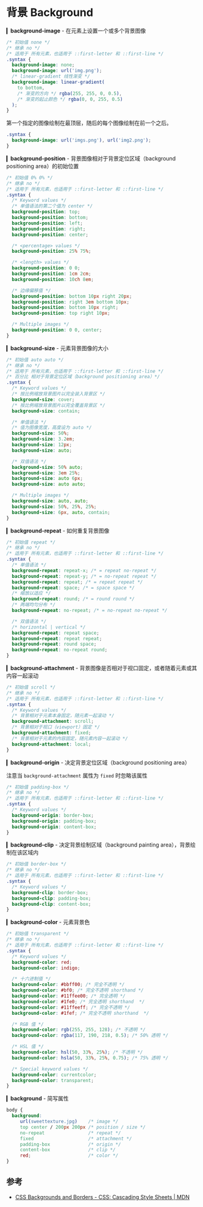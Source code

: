 # 背景 Background

▎**background-image** - 在元素上设置一个或多个背景图像

```css
/* 初始值 none */
/* 继承 no */
/* 适用于 所有元素，也适用于 ::first-letter 和 ::first-line */
.syntax {
  background-image: none;
  background-image: url('img.png');
  /* linear-gradient 线性渐变 */
  background-image: linear-gradient(
    to bottom,
    /* 渐变的方向 */ rgba(255, 255, 0, 0.5),
    /* 渐变的起止颜色 */ rgba(0, 0, 255, 0.5)
  );
}
```

第一个指定的图像绘制在最顶层，随后的每个图像绘制在前一个之后。

```css
.syntax {
  background-image: url('imgs.png'), url('img2.png');
}
```

▎**background-position** - 背景图像相对于背景定位区域（background positioning area）的初始位置

```css
/* 初始值 0% 0% */
/* 继承 no */
/* 适用于 所有元素，也适用于 ::first-letter 和 ::first-line */
.syntax {
  /* Keyword values */
  /* 单值语法的第二个值为 center */
  background-position: top;
  background-position: bottom;
  background-position: left;
  background-position: right;
  background-position: center;

  /* <percentage> values */
  background-position: 25% 75%;

  /* <length> values */
  background-position: 0 0;
  background-position: 1cm 2cm;
  background-position: 10ch 8em;

  /* 边缘偏移值 */
  background-position: bottom 10px right 20px;
  background-position: right 3em bottom 10px;
  background-position: bottom 10px right;
  background-position: top right 10px;

  /* Multiple images */
  background-position: 0 0, center;
}
```

▎**background-size** - 元素背景图像的大小

```css
/* 初始值 auto auto */
/* 继承 no */
/* 适用于 所有元素，也适用于 ::first-letter 和 ::first-line */
/* 百分比 相对于背景定位区域（background positioning area）*/
.syntax {
  /* Keyword values */
  /* 按比例缩放背景图片以完全装入背景区 */
  background-size: cover;
  /* 按比例缩放背景图片以完全覆盖背景区 */
  background-size: contain;

  /* 单值语法 */
  /* 值为图像宽度，高度设为 auto */
  background-size: 50%;
  background-size: 3.2em;
  background-size: 12px;
  background-size: auto;

  /* 双值语法 */
  background-size: 50% auto;
  background-size: 3em 25%;
  background-size: auto 6px;
  background-size: auto auto;

  /* Multiple images */
  background-size: auto, auto;
  background-size: 50%, 25%, 25%;
  background-size: 6px, auto, contain;
}
```

▎**background-repeat** - 如何重复背景图像

```css
/* 初始值 repeat */
/* 继承 no */
/* 适用于 所有元素，也适用于 ::first-letter 和 ::first-line */
.syntax {
  /* 单值语法 */
  background-repeat: repeat-x; /* = repeat no-repeat */
  background-repeat: repeat-y; /* = no-repeat repeat */
  background-repeat: repeat; /* = repeat repeat */
  background-repeat: space; /* = space space */
  /* 缩放以适应 */
  background-repeat: round; /* = round round */
  /* 两端均匀分布 */
  background-repeat: no-repeat; /* = no-repeat no-repeat */

  /* 双值语法 */
  /* horizontal | vertical */
  background-repeat: repeat space;
  background-repeat: repeat repeat;
  background-repeat: round space;
  background-repeat: no-repeat round;
}
```

▎**background-attachment** - 背景图像是否相对于视口固定，或者随着元素或其内容一起滚动

```css
/* 初始值 scroll */
/* 继承 no */
/* 适用于 所有元素，也适用于 ::first-letter 和 ::first-line */
.syntax {
  /* Keyword values */
  /* 背景相对于元素本身固定，随元素一起滚动 */
  background-attachment: scroll;
  /* 背景相对于视口（viewport）固定 */
  background-attachment: fixed;
  /* 背景相对于元素的内容固定，随元素内容一起滚动 */
  background-attachment: local;
}
```

▎**background-origin** - 决定背景定位区域（background positioning area）

注意当 `background-attachment` 属性为 `fixed` 时忽略该属性

```css
/* 初始值 padding-box */
/* 继承 no */
/* 适用于 所有元素，也适用于 ::first-letter 和 ::first-line */
.syntax {
  /* Keyword values */
  background-origin: border-box;
  background-origin: padding-box;
  background-origin: content-box;
}
```

▎**background-clip** - 决定背景绘制区域（background painting area），背景绘制在该区域内

```css
/* 初始值 border-box */
/* 继承 no */
/* 适用于 所有元素，也适用于 ::first-letter 和 ::first-line */
.syntax {
  /* Keyword values */
  background-clip: border-box;
  background-clip: padding-box;
  background-clip: content-box;
}
```

▎**background-color** - 元素背景色

```css
/* 初始值 transparent */
/* 继承 no */
/* 适用于 所有元素，也适用于 ::first-letter 和 ::first-line */
.syntax {
  /* Keyword values */
  background-color: red;
  background-color: indigo;

  /* 十六进制值 */
  background-color: #bbff00; /* 完全不透明 */
  background-color: #bf0; /* 完全不透明 shorthand */
  background-color: #11ffee00; /* 完全透明 */
  background-color: #1fe0; /* 完全透明 shorthand  */
  background-color: #11ffeeff; /* 完全不透明 */
  background-color: #1fef; /* 完全不透明 shorthand  */

  /* RGB 值 */
  background-color: rgb(255, 255, 128); /* 不透明 */
  background-color: rgba(117, 190, 218, 0.5); /* 50% 透明 */

  /* HSL 值 */
  background-color: hsl(50, 33%, 25%); /* 不透明 */
  background-color: hsla(50, 33%, 25%, 0.75); /* 75% 透明 */

  /* Special keyword values */
  background-color: currentcolor;
  background-color: transparent;
}
```

▎**background** - 简写属性

```css
body {
  background:
     url(sweettexture.jpg)    /* image */
     top center / 200px 200px /* position / size */
     no-repeat                /* repeat */
     fixed                    /* attachment */
     padding-box              /* origin */
     content-box              /* clip */
     red;                     /* color */
}
```

## 参考

- [CSS Backgrounds and Borders - CSS: Cascading Style Sheets | MDN](https://developer.mozilla.org/en-US/docs/Web/CSS/CSS_Backgrounds_and_Borders)
